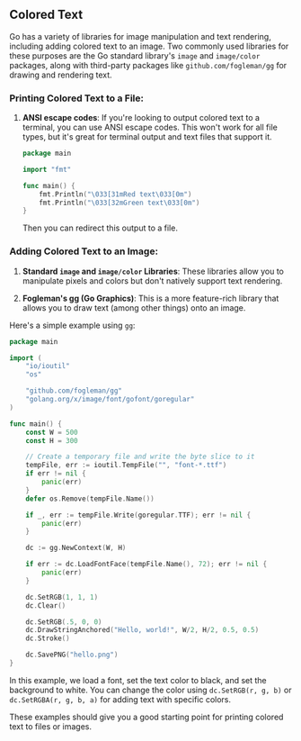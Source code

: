 ## Colored Text

Go has a variety of libraries for image manipulation and text rendering, including adding colored text to an image. Two commonly used libraries for these purposes are the Go standard library's `image` and `image/color` packages, along with third-party packages like `github.com/fogleman/gg` for drawing and rendering text.

### Printing Colored Text to a File:

1. **ANSI escape codes**: If you're looking to output colored text to a terminal, you can use ANSI escape codes. This won't work for all file types, but it's great for terminal output and text files that support it.

    ```go
    package main

    import "fmt"

    func main() {
        fmt.Println("\033[31mRed text\033[0m")
        fmt.Println("\033[32mGreen text\033[0m")
    }
    ```

    Then you can redirect this output to a file.

### Adding Colored Text to an Image:

1. **Standard `image` and `image/color` Libraries**: These libraries allow you to manipulate pixels and colors but don't natively support text rendering.

2. **Fogleman's gg (Go Graphics)**: This is a more feature-rich library that allows you to draw text (among other things) onto an image.

Here's a simple example using `gg`:

```go
package main

import (
	"io/ioutil"
	"os"

	"github.com/fogleman/gg"
	"golang.org/x/image/font/gofont/goregular"
)

func main() {
	const W = 500
	const H = 300

	// Create a temporary file and write the byte slice to it
	tempFile, err := ioutil.TempFile("", "font-*.ttf")
	if err != nil {
		panic(err)
	}
	defer os.Remove(tempFile.Name())

	if _, err := tempFile.Write(goregular.TTF); err != nil {
		panic(err)
	}

	dc := gg.NewContext(W, H)

	if err := dc.LoadFontFace(tempFile.Name(), 72); err != nil {
		panic(err)
	}

	dc.SetRGB(1, 1, 1)
	dc.Clear()

	dc.SetRGB(.5, 0, 0)
	dc.DrawStringAnchored("Hello, world!", W/2, H/2, 0.5, 0.5)
	dc.Stroke()

	dc.SavePNG("hello.png")
}

```

In this example, we load a font, set the text color to black, and set the background to white. You can change the color using `dc.SetRGB(r, g, b)` or `dc.SetRGBA(r, g, b, a)` for adding text with specific colors.

These examples should give you a good starting point for printing colored text to files or images.